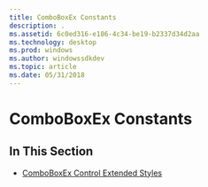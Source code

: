 ```yaml
---
title: ComboBoxEx Constants
description: .
ms.assetid: 6c0ed316-e186-4c34-be19-b2337d34d2aa
ms.technology: desktop
ms.prod: windows
ms.author: windowssdkdev
ms.topic: article
ms.date: 05/31/2018
---
```


# ComboBoxEx Constants

## In This Section

-   [ComboBoxEx Control Extended Styles](comboboxex-control-extended-styles.md)

 

 




